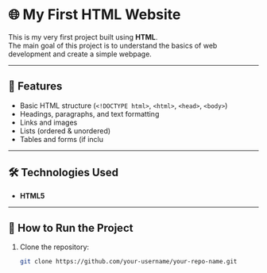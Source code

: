 # 🌐 My First HTML Website  

This is my very first project built using **HTML**.  
The main goal of this project is to understand the basics of web development and create a simple webpage.  

---

## 📖 Features  
- Basic HTML structure (`<!DOCTYPE html>`, `<html>`, `<head>`, `<body>`)  
- Headings, paragraphs, and text formatting  
- Links and images  
- Lists (ordered & unordered)  
- Tables and forms (if inclu  

---

## 🛠️ Technologies Used  
- **HTML5**  

---

## 🚀 How to Run the Project  
1. Clone the repository:  
   ```bash
   git clone https://github.com/your-username/your-repo-name.git
